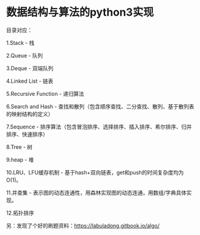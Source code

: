 # 数据结构与算法的python3实现

目录对应：

1.Stack - 栈

2.Queue - 队列

3.Deque - 双端队列

4.Linked List - 链表

5.Recursive Function - 递归算法

6.Search and Hash - 查找和散列（包含顺序查找、二分查找、散列、基于散列表的映射结构的定义）

7.Sequence - 排序算法（包含冒泡排序、选择排序、插入排序、希尔排序、归并排序、快速排序）

8.Tree - 树

9.heap - 堆

10.LRU、LFU缓存机制 - 基于hash+双向链表，get和push的时间复杂度均为O(1)。

11.并查集 - 表示图的动态连通性，用森林实现图的动态连通，用数组/字典具体实现。

12.拓扑排序

另：发现了个好的刷题资料：https://labuladong.gitbook.io/algo/
